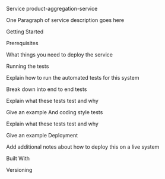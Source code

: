 Service product-aggregation-service

One Paragraph of service description goes here

Getting Started


Prerequisites

What things you need to deploy the service


Running the tests

Explain how to run the automated tests for this system

Break down into end to end tests

Explain what these tests test and why

Give an example
And coding style tests

Explain what these tests test and why

Give an example
Deployment

Add additional notes about how to deploy this on a live system

Built With

Versioning
